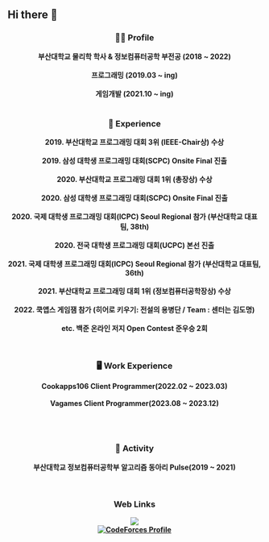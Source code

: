 ## Hi there 👋


<h3 align="center">🙋‍♂️ Profile</h3>

<p align="center">
  <b>부산대학교 물리학 학사 & 정보컴퓨터공학 부전공 (2018 ~ 2022)</b><br><br>
  <b>프로그래밍 (2019.03 ~ ing)</b><br><br>
  <b>게임개발 (2021.10 ~ ing)</b><br><br>
</p>

<h3 align="center">🌱 Experience</h3>

<p align="center">
  <b>2019. 부산대학교 프로그래밍 대회 3위 (IEEE-Chair상) 수상</b><br><br>
  <b>2019. 삼성 대학생 프로그래밍 대회(SCPC) Onsite Final 진출</b></br></br>
  <b>2020. 부산대학교 프로그래밍 대회 1위 (총장상) 수상</b><br><br>
  <b>2020. 삼성 대학생 프로그래밍 대회(SCPC) Onsite Final 진출</b><br><br>
  <b>2020. 국제 대학생 프로그래밍 대회(ICPC) Seoul Regional 참가 (부산대학교 대표팀, 38th)</b><br><br>
  <b>2020. 전국 대학생 프로그래밍 대회(UCPC) 본선 진출</b><br><br>
  <b>2021. 국제 대학생 프로그래밍 대회(ICPC) Seoul Regional 참가 (부산대학교 대표팀, 36th)</b><br><br>
  <b>2021. 부산대학교 프로그래밍 대회 1위 (정보컴퓨터공학장상) 수상</b><br><br>
  <b>2022. 쿡앱스 게임잼 참가 (히어로 키우기: 전설의 용병단 / Team : 센터는 김도명)</b></br></br>
  <b>etc. 백준 온라인 저지 Open Contest 준우승 2회</b></br>
</p>

</br>

<h3 align="center">🖥️ Work Experience</h3>

<p align="center">
  <b>Cookapps106 Client Programmer(2022.02 ~ 2023.03)<br><br>
  <b>Vagames Client Programmer(2023.08 ~ 2023.12)<br><br>
</p>

</br>

<h3 align="center">🔭 Activity</h3>
<p align="center">
  <b>부산대학교 정보컴퓨터공학부 알고리즘 동아리 Pulse(2019 ~ 2021)
</p>

</br>


<h3 align="center">Web Links</h3>

<p align="center">
  <a href="https://solved.ac/profile/201812106"><img src="https://github-readme-solvedac-hyp3rflow.vercel.app/api/?handle=201812106"></a><br>
  <a href="https://codeforces.com/profile/Allz"><img src="https://cf.leed.at?id=Allz" alt="CodeForces Profile" /></a><br>
</p>


